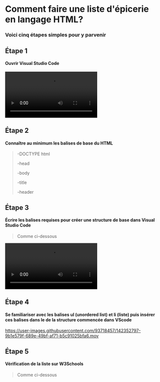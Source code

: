 # Comment faire une liste d'épicerie en langage HTML?
### Voici cinq étapes simples pour y parvenir
## Étape 1
#### Ouvrir Visual Studio Code

![tuto_etp_1](medias/2021_11_17_15_07_29.mov)

## Étape 2
#### Connaître au minimum les balises de base du HTML
>-DOCTYPE html
>
>-head
>
>-body
>
>-title
>
>-header

## Étape 3
#### Écrire les balises requises pour créer une structure de base dans Visual Studio Code
>Comme ci-dessous

![tuto_etp_3](medias/2021_11_17_23_01_33.mov)

## Étape 4
#### Se familiariser avec les balises ul (unordered list) et li (liste) puis insérer ces balises dans le <body> de la structure commencée dans VScode

https://user-images.githubusercontent.com/93718457/142352797-9b1e579f-689e-49bf-af71-b5c91025bfa6.mov
  
## Étape 5
#### Vérification de la liste sur W3Schools
>Comme ci-dessous
  
  


  
